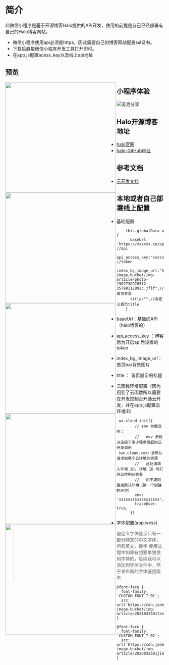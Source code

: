 # 简介

此微信小程序是基于开源博客Halo提供的API开发，使用的前提是自己已经部署有自己的Halo博客网站。

- 微信小程序使用api必须是https，因此需要自己的博客网站配置ssl证书。
- 下载后直接微信小程序开发工具打开即可。
- 在app.js配置acess_key以及线上api地址

## 预览


<img align="left" height="350px"  src="https://cdn.jsdelivr.net/gh/wangsrGit119/wangsr-image-bucket/img-article/mini_blog_20210329153818.jpg" />
<img align="left" height="350px" src="https://cdn.jsdelivr.net/gh/wangsrGit119/wangsr-image-bucket/img-article/mini_blog_20210329153854.jpg" />
<img align="left" height="350px"  src="https://cdn.jsdelivr.net/gh/wangsrGit119/wangsr-image-bucket/img-article/mini_blog_20210329153901.jpg" />
<img align="left" height="350px" src="https://cdn.jsdelivr.net/gh/wangsrGit119/wangsr-image-bucket/img-article/mini_blog_20210329153908.jpg" />
<img align="left" height="350px"  src="https://cdn.jsdelivr.net/gh/wangsrGit119/wangsr-image-bucket/img-article/mini_blog_20210329153914.jpg" />



## 小程序体验

![苏克分享](https://cdn.jsdelivr.net/gh/wangsrGit119/wangsr-image-bucket/img-article/blog-wxchat-gh_0b089e4e80ed_258.jpg)

## Halo开源博客地址

- [halo官网](https://halo.run/)
- [halo-GitHub地址](https://github.com/halo-dev/halo)

## 参考文档

- [云开发文档](https://developers.weixin.qq.com/miniprogram/dev/wxcloud/basis/getting-started.html)

## 本地或者自己部署线上配置

- 基础配置

```
    this.globalData = {
      baseUrl: 'https://xxxxxx.cn/api', //api
      api_access_key:"ssssss", //token
      index_bg_image_url:"https://cdn.jsdelivr.net/gh/wangsrGit119/wangsr-image-bucket/img-article/photo-1507738978512-35798112892c.jfif",//首页背景
      title:"",//自定义首页title
    }
```
   - baseUrl：基础的API（halo博客的）
   - api_access_key ：博客后台开启api后设置的token
   - index_bg_image_url：首页bar背景图片
   - title ： 首页展示的标题


- 云函数环境配置（因为用到了云函数所以需要在开发控制台开通云开发，并在app.js配置云环境ID）

```
 wx.cloud.init({
        // env 参数说明：
        //   env 参数决定接下来小程序发起的云开发调用（wx.cloud.xxx）会默认请求到哪个云环境的资源
        //   此处请填入环境 ID, 环境 ID 可打开云控制台查看
        //   如不填则使用默认环境（第一个创建的环境）
        env: 'ssssssssssssssssss',
        traceUser: true,
      })
```

-  字体配置(app.wxss)

>自定义字体显示只有一部分特定的中文字体，所有英文，数字
> 使用过程中如果有想要单独使用字体的，后续我可以添加到字体文件中，然乎发布新的字体链接版本

```
@font-face {
  font-family: 'CUSTOM_FONT_T_01';
  src: url('https://cdn.jsdelivr.net/gh/wangsrGit119/wangsr-image-bucket/img-article/2021032601fangzhengziji_xingkaijianti.ttf');
}

@font-face {
  font-family: 'CUSTOM_FONT_T_02';
  src: url('https://cdn.jsdelivr.net/gh/wangsrGit119/wangsr-image-bucket/img-article/2020032601jianghaoyingbikaishu.ttf');
}

```
